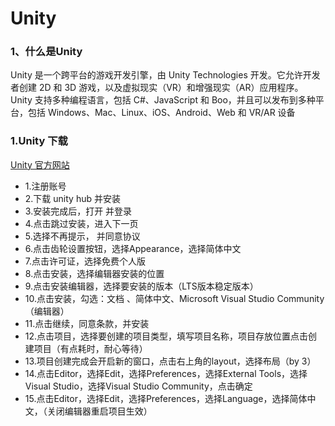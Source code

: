 # Unity 
### 1、什么是Unity
Unity 是一个跨平台的游戏开发引擎，由 Unity Technologies 开发。它允许开发者创建 2D 和 3D 游戏，以及虚拟现实（VR）和增强现实（AR）应用程序。
Unity 支持多种编程语言，包括 C#、JavaScript 和 Boo，并且可以发布到多种平台，包括 Windows、Mac、Linux、iOS、Android、Web 和 VR/AR 设备

### 1.Unity 下载
[Unity 官方网站](https://unity.com/)
- 1.注册账号
- 2.下载 unity hub 并安装
- 3.安装完成后，打开 并登录
- 4.点击跳过安装，进入下一页
- 5.选择不再提示， 并同意协议
- 6.点击齿轮设置按钮，选择Appearance，选择简体中文
- 7.点击许可证，选择免费个人版
- 8.点击安装，选择编辑器安装的位置
- 9.点击安装编辑器，选择要安装的版本（LTS版本稳定版本）
- 10.点击安装，勾选：文档 、简体中文、Microsoft Visual Studio Community（编辑器）
- 11.点击继续，同意条款，并安装
- 12.点击项目，选择要创建的项目类型，填写项目名称，项目存放位置点击创建项目（有点耗时，耐心等待）
- 13.项目创建完成会开启新的窗口，点击右上角的layout，选择布局（by 3）
- 14.点击Editor，选择Edit，选择Preferences，选择External Tools，选择Visual Studio，选择Visual Studio Community，点击确定
- 15.点击Editor，选择Edit，选择Preferences，选择Language，选择简体中文，（关闭编辑器重启项目生效）
